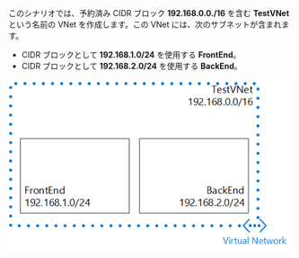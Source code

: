 このシナリオでは、予約済み CIDR ブロック **192.168.0.0./16** を含む **TestVNet** という名前の VNet を作成します。この VNet には、次のサブネットが含まれます。

* CIDR ブロックとして **192.168.1.0/24** を使用する **FrontEnd**。
* CIDR ブロックとして **192.168.2.0/24** を使用する **BackEnd**。

![VNet のシナリオ](./media/vpn-gateway-basic-vnet-scenario-include/vnet-scenario.png)

<!---HONumber=AcomDC_0107_2016-->